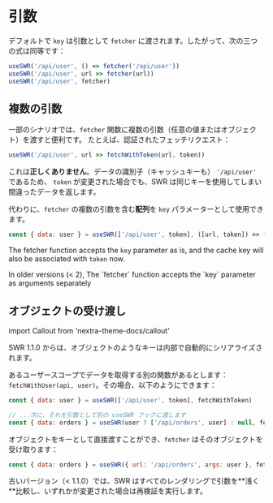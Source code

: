 # 引数

デフォルトで `key` は引数として `fetcher` に渡されます。したがって、次の三つの式は同等です：

```js
useSWR('/api/user', () => fetcher('/api/user'))
useSWR('/api/user', url => fetcher(url))
useSWR('/api/user', fetcher)
```

## 複数の引数

一部のシナリオでは、`fetcher` 関数に複数の引数（任意の値またはオブジェクト）を渡すと便利です。
たとえば、認証されたフェッチリクエスト：

```js
useSWR('/api/user', url => fetchWithToken(url, token))
```

これは**正しくありません**。データの識別子（キャッシュキーも） `'/api/user'` であるため、
`token` が変更された場合でも、SWR は同じキーを使用してしまい間違ったデータを返します。

代わりに、`fetcher` の複数の引数を含む**配列**を `key` パラメーターとして使用できます。

```js
const { data: user } = useSWR(['/api/user', token], ([url, token]) => fetchWithToken(url, token))
```

The fetcher function accepts the `key` parameter as is, and the cache key will also be associated with `token` now.

<Callout emoji="⚠️">
  In older versions (< 2), The `fetcher` function accepts the `key` parameter as arguments separately
</Callout>

## オブジェクトの受け渡し

import Callout from 'nextra-theme-docs/callout'

<Callout>
  SWR 1.1.0 からは、オブジェクトのようなキーは内部で自動的にシリアライズされます。
</Callout>
  
あるユーザースコープでデータを取得する別の関数があるとします： `fetchWithUser(api, user)`。その場合、以下のようにできます：

```js
const { data: user } = useSWR(['/api/user', token], fetchWithToken)

// ...次に、それを引数として別の useSWR フックに渡します
const { data: orders } = useSWR(user ? ['/api/orders', user] : null, fetchWithUser)
```

オブジェクトをキーとして直接渡すことができ、`fetcher` はそのオブジェクトを受け取ります：

```js
const { data: orders } = useSWR({ url: '/api/orders', args: user }, fetcher)
```

<Callout emoji="⚠️">
  古いバージョン（< 1.1.0）では、SWR はすべてのレンダリングで引数を**浅く**比較し、いずれかが変更された場合は再検証を実行します。
</Callout>
  
